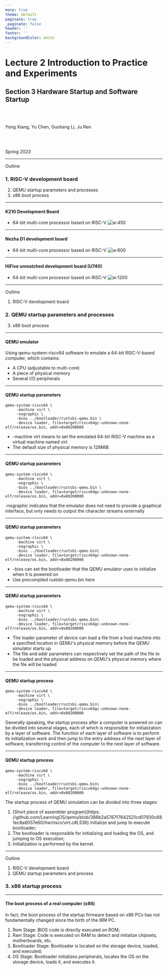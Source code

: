 ```yaml
---
marp: true
theme: default
paginate: true
_paginate: false
header: ''
footer: ''
backgroundColor: white
---
```


<!-- theme: gaia -->
<!-- _class: lead -->

# Lecture 2 Introduction to Practice and Experiments
## Section 3 Hardware Startup and Software Startup

<br>
<br>

Yong Xiang, Yu Chen, Guoliang Li, Ju Ren

<br>
<br>

Spring 2023

---
Outline

### 1. RISC-V development board
2. QEMU startup parameters and processes
3. x86 boot process

---
#### K210 Development Board
- 64-bit multi-core processor based on RISC-V
![w:450](figs/k210.png)

---
#### Nezha D1 development board
- 64-bit multi-core processor based on RISC-V
![w:600](figs/d1.png)

---
#### HiFive unmatched development board (U740)
- 64-bit multi-core processor based on RISC-V 
![w:1200](figs/sifive-hardware.png)

---
Outline

1. RISC-V development board
### 2. QEMU startup parameters and processes
3. x86 boot process

---

#### QEMU emulator

Using qemu-system-riscv64 software to emulate a 64-bit RISC-V-based computer, which contains:
- A CPU (adjustable to multi-core)
- A piece of physical memory
- Several I/O peripherals

---
#### QEMU startup parameters
```
qemu-system-riscv64 \
     -machine virt \
     -nographic \
     -bios ../bootloader/rustsbi-qemu.bin \
     -device loader, file=target/riscv64gc-unknown-none-elf/release/os.bin, addr=0x80200000
```
- -machine virt means to set the emulated 64-bit RISC-V machine as a virtual machine named virt
- The default size of physical memory is 128MiB

---
#### QEMU startup parameters
```
qemu-system-riscv64 \
     -machine virt \
     -nographic \
     -bios ../bootloader/rustsbi-qemu.bin \
     -device loader, file=target/riscv64gc-unknown-none-elf/release/os.bin, addr=0x80200000
```
-nographic indicates that the emulator does not need to provide a graphical interface, but only needs to output the character streams externally


---
#### QEMU startup parameters
```
qemu-system-riscv64 \
     -machine virt \
     -nographic \
     -bios ../bootloader/rustsbi-qemu.bin\
     -device loader, file=target/riscv64gc-unknown-none-elf/release/os.bin, addr=0x80200000
```
- -bios can set the bootloader that the QEMU emulator uses to initialize when it is powered on
- Use precompiled rustsbi-qemu.bin here

---
#### QEMU startup parameters
```
qemu-system-riscv64 \
     -machine virt \
     -nographic \
     -bios ../bootloader/rustsbi-qemu.bin\
     -device loader, file=target/riscv64gc-unknown-none-elf/release/os.bin, addr=0x80200000
```
- The loader parameter of device can load a file from a host machine into a specified location in QEMU's physical memory before the QEMU simulator starts up
- The file and addr parameters can respectively set the path of the file to be loaded and the physical address on QEMU's physical memory where the file will be loaded

---
#### QEMU startup process

```
qemu-system-riscv64 \
     -machine virt \
     -nographic \
     -bios ../bootloader/rustsbi-qemu.bin\
     -device loader, file=target/riscv64gc-unknown-none-elf/release/os.bin, addr=0x80200000
```
Generally speaking, the startup process after a computer is powered on can be divided into several stages, each of which is responsible for initialization by a layer of software. The function of each layer of software is to perform its initialization work and then jump to the entry address of the next layer of software, transferring control of the computer to the next layer of software.

---

<style scoped>
{
  font-size: 30px
}
</style>


#### QEMU startup process

```
qemu-system-riscv64 \
     -machine virt \
     -nographic \
     -bios ../bootloader/rustsbi-qemu.bin\
     -device loader, file=target/riscv64gc-unknown-none-elf/release/os.bin, addr=0x80200000
```
The startup process of QEMU simulation can be divided into three stages:
1. [Short piece of assembler program](https: //github.com/LearningOS/qemu/blob/386b2a5767f7642521cd07930c681ec8a6057e60/hw/riscv/virt.c#L536) initialize and jump to execute bootloader;
2. The bootloader is responsible for initializing and loading the OS, and jumping to OS execution;
3. Initialization is performed by the kernel.

---
Outline

1. RISC-V development board
2. QEMU startup parameters and process
### 3. x86 startup process

---

<style scoped>
{
  font-size: 33px
}
</style>


#### The boot process of a real computer (x86)
In fact, the boot process of the startup firmware based on x86 PCs has not fundamentally changed since the birth of the IBM PC.

1. Rom Stage: BIOS code is directly executed on ROM;
2. Ram Stage: Code is executed on RAM to detect and initialize chipsets, motherboards, etc.
3. Bootloader Stage: Bootloader is located on the storage device, loaded, and executed;
4. OS Stage: Bootloader initializes peripherals, locates the OS on the storage device, loads it, and executes it.